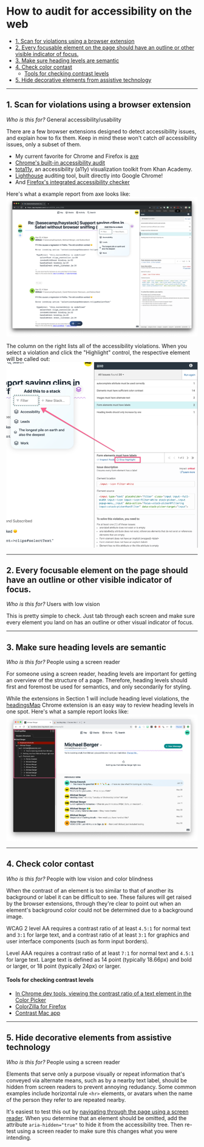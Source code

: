 # How to audit for accessibility on the web

- [1. Scan for violations using a browser extension](#1-Scan-for-violations-using-a-browser-extension)
- [2. Every focusable element on the page should have an outline or other visible indicator of focus.](#2-Every-focusable-element-on-the-page-should-have-an-outline-or-other-visible-indicator-of-focus)
- [3. Make sure heading levels are semantic](#3-Make-sure-heading-levels-are-semantic)
- [4. Check color contast](#4-Check-color-contast)
    - [Tools for checking contrast levels](#Tools-for-checking-contrast-levels)
- [5. Hide decorative elements from assistive technology](#5-Hide-decorative-elements-from-assistive-technology)

---

## 1. Scan for violations using a browser extension

*Who is this for?* General accessibility/usability

There are a few browser extensions designed to detect accessibility issues, and explain how to fix them. Keep in mind these won't catch *all* accessibility issues, only a subset of them.

- My current favorite for Chrome and Firefox is [axe](https://www.deque.com/axe/)
- [Chrome's built-in accessibility audit](https://developers.google.com/web/tools/chrome-devtools/accessibility/reference)
- [tota11y](https://khan.github.io/tota11y/), an accessibility (a11y) visualization toolkit from Khan Academy.
- [Lighthouse](https://developers.google.com/web/tools/lighthouse/) auditing tool, built directly into Google Chrome!
- And [Firefox's integrated accessibility checker](https://developer.mozilla.org/en-US/docs/Tools/Accessibility_inspector)

Here's what a example report from axe looks like:
![axe sample report](images/axe-report-1.png)

The column on the right lists all of the accessibility violations. When you select a violation and click the "Highlight" control, the respective element will be called out:
![axe violations](images/axe-report-violations.png)

---

## 2. Every focusable element on the page should have an outline or other visible indicator of focus.

*Who is this for?* Users with low vision

This is pretty simple to check. Just tab through each screen and make sure every element you land on has an outline or other visual indicator of focus.

---

## 3. Make sure heading levels are semantic

*Who is this for?* People using a screen reader

For someone using a screen reader, heading levels are important for getting an overview of the structure of a page. Therefore, heading levels should first and foremost be used for semantics, and only secondarily for styling.

While the extensions in Section 1 will include heading level violations, the [headingsMap](https://chrome.google.com/webstore/detail/headingsmap/flbjommegcjonpdmenkdiocclhjacmbi?hl=en) Chrome extension is an easy way to review heading levels in one spot. Here's what a sample report looks like:
![sample headingsmap report](images/headingsmap-report.png)

---

## 4. Check color contast

*Who is this for?* People with low vision and color blindness

When the contrast of an element is too similar to that of another its background or label it can be difficult to see. These failures will get raised by the browser extensions, through they're clear to point out when an element's background color could not be determined due to a background image.

WCAG 2 level AA requires a contrast ratio of at least `4.5:1` for normal text and `3:1` for large text, and a contrast ratio of at least `3:1` for graphics and user interface components (such as form input borders).

Level AAA requires a contrast ratio of at least `7:1` for normal text and `4.5:1` for large text.
Large text is defined as 14 point (typically 18.66px) and bold or larger, or 18 point (typically 24px) or larger.

#### Tools for checking contrast levels

- [In Chrome dev tools, viewing the contrast ratio of a text element in the Color Picker](https://developers.google.com/web/tools/chrome-devtools/accessibility/reference#contrast)
- [ColorZilla for Firefox](https://www.colorzilla.com/firefox/)
- [Contrast Mac app](https://usecontrast.com)

---

## 5. Hide decorative elements from assistive technology

*Who is this for?* People using a screen reader

Elements that serve only a purpose visually or repeat information that's conveyed via alternate means, such as by a nearby text label, should be hidden from screen readers to prevent annoying redudancy. Some common examples include horizontal rule `<hr>` elements, or avatars when the name of the person they refer to are repeated nearby.

It's easiest to test this out by [navigating through the page using a screen reader](https://github.com/basecamp/accessibility/blob/master/how-to-use-a-screen-reader.md). When you determine that an element should be omitted, add the attribute `aria-hidden="true"` to hide it from the accessibility tree. Then re-test using a screen reader to make sure this changes what you were intending.
